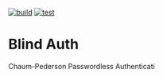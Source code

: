 [![build](https://github.com/essamhassan/blind-auth/actions/workflows/build.yml/badge.svg)](https://github.com/essamhassan/blind-auth/actions/workflows/build.yml)
[![test](https://github.com/essamhassan/blind-auth/actions/workflows/test.yml/badge.svg)](https://github.com/essamhassan/blind-auth/actions/workflows/test.yml)
# Blind Auth
Chaum-Pederson Passwordless Authenticati



